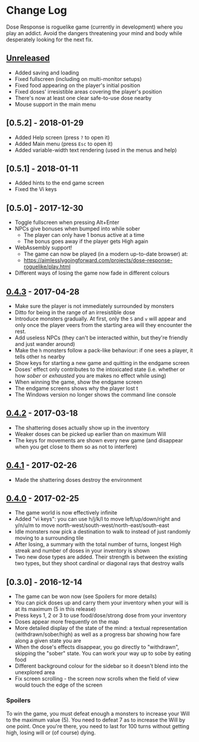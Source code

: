 # Change Log

Dose Response is roguelike game (currently in development) where you
play an addict. Avoid the dangers threatening your mind and body while
desperately looking for the next fix.

## [Unreleased]
- Added saving and loading
- Fixed fullscreen (including on multi-monitor setups)
- Fixed food appearing on the player's initial position
- Fixed doses' irresistible areas covering the player's position
- There's now at least one clear safe-to-use dose nearby
- Mouse support in the main menu


## [0.5.2] - 2018-01-29
- Added Help screen (press `?` to open it)
- Added Main menu (press `Esc` to open it)
- Added variable-width text rendering (used in the menus and help)


## [0.5.1] - 2018-01-11
- Added hints to the end game screen
- Fixed the Vi keys


## [0.5.0] - 2017-12-30
- Toggle fullscreen when pressing Alt+Enter
- NPCs give bonuses when bumped into while sober
  - The player can only have 1 bonus active at a time
  - The bonus goes away if the player gets High again
- WebAssembly support!
  - The game can now be played (in a modern up-to-date browser) at:
  - https://aimlesslygoingforward.com/projects/dose-response-roguelike/play.html
- Different ways of losing the game now fade in different colours


## [0.4.3] - 2017-04-28

- Make sure the player is not immediately surrounded by monsters
- Ditto for being in the range of an irresistible dose
- Introduce monsters gradually. At first, only the `S` and `v` will
  appear and only once the player veers from the starting area will
  they encounter the rest.
- Add useless NPCs (they can't be interacted within, but they're
  friendly and just wander around)
- Make the `h` monsters follow a pack-like behaviour: if one sees a
  player, it tells other `h`s nearby
- Show keys for starting a new game and quitting in the endgame screen
- Doses' effect only contributes to the intoxicated state (i.e.
  whether or how *sober* or *exhausted* you are makes no effect while
  using)
- When winning the game, show the endgame screen
- The endgame screens shows why the player lost t
- The Windows version no longer shows the command line console


## [0.4.2] - 2017-03-18

- The shattering doses actually show up in the inventory
- Weaker doses can be picked up earlier than on maximum Will
- The keys for movements are shown every new game (and disappear when you get
  close to them so as not to interfere)


## [0.4.1] - 2017-02-26

- Made the shattering doses destroy the environment


## [0.4.0] - 2017-02-25

- The game world is now effectively infinite
- Added "vi keys": you can use h/j/k/l to move left/up/down/right and
  y/n/u/m to move north-west/south-west/north-east/south-east
- Idle monsters now pick a destination to walk to instead of just
  randomly moving to a surrounding tile
- After losing, a summary with the total number of turns, longest High
  streak and number of doses in your inventory is shown
- Two new dose types are added. Their strength is between the existing
  two types, but they shoot cardinal or diagonal rays that destroy
  walls


## [0.3.0] - 2016-12-14

- The game can be won now (see Spoilers for more details)
- You can pick doses up and carry them your inventory when your will
  is at its maximum (5 in this release)
- Press keys 1, 2 or 3 to use food/dose/strong dose from your
  inventory
- Doses appear more frequently on the map
- More detailed display of the state of the mind: a textual
  representation (withdrawn/sober/high) as well as a progress bar
  showing how fare along a given state you are
- When the dose's effects disappear, you go directly to "withdrawn",
  skipping the "sober" state. You can work your way up to sobe by
  eating food
- Different background colour for the sidebar so it doesn't blend into
  the unexplored area
- Fix screen scrolling - the screen now scrolls when the field of view
  would touch the edge of the screen


### Spoilers

To win the game, you must defeat enough a monsters to increase your
Will to the maximum value (5). You need to defeat 7 as to increase the
Will by one point. Once you're there, you need to last for 100 turns
without getting high, losing will or (of course) dying.


[Unreleased]: https://github.com/tomassedovic/dose-response/compare/v0.4.3...HEAD
[0.4.3]: https://github.com/tomassedovic/dose-response/compare/v0.4.2...v0.4.3
[0.4.2]: https://github.com/tomassedovic/dose-response/compare/v0.4.1...v0.4.2
[0.4.1]: https://github.com/tomassedovic/dose-response/compare/v0.4.0...v0.4.1
[0.4.0]: https://github.com/tomassedovic/dose-response/compare/v0.3.0...v0.4.0
